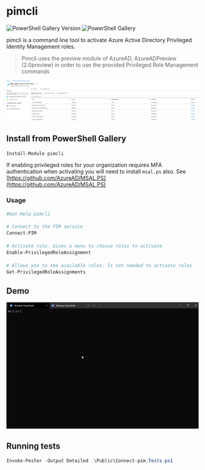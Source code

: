 # pimcli
![PowerShell Gallery Version](https://img.shields.io/powershellgallery/v/pimcli) ![PowerShell Gallery](https://img.shields.io/powershellgallery/dt/pimcli) 

pimcli is a command line tool to activate Azure Active Directory Privileged Identity Management roles. 

> Pimcli uses the preview module of AzureAD, AzureADPreview (2.0preview) in order to use the provided Privileged Role Management commands

![AzureAD My Roles](./fig/AzureADMyRoles.png)


## Install from PowerShell Gallery
```Powershell
Install-Module pimcli
```

If enabling privileged roles for your organization requires MFA authentication when activating you will need to install `msal.ps` also.
See [https://github.com/AzureAD/MSAL.PS](https://github.com/AzureAD/MSAL.PS)



### Usage

```Powershell
#Get-Help pimcli

# Connect to the PIM service
Connect-PIM

# Activate role. Gives a menu to choose roles to activate
Enable-PrivilegedRoleAssignment

# Allows you to see available roles. Is not needed to activate roles
Get-PrivilegedRoleAssignments

```

## Demo

![Enable-PrivilegedRoleAssignment demo](./fig/demo01.gif)


## Running tests
```Powershell
Invoke-Pester -Output Detailed .\Public\Connect-pim.Tests.ps1
```